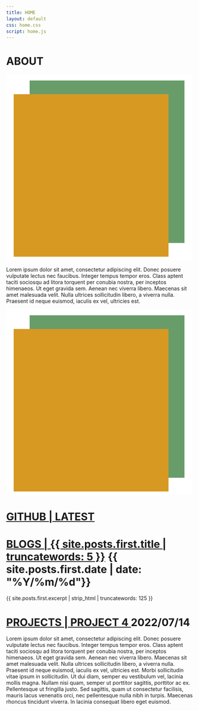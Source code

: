 ```yaml
---
title: HOME
layout: default
css: home.css
script: home.js
---
```

<main>
    <div id="about">
    <h1> ABOUT </h1>
    <img src="/assets/images/squares.png" alt="portrait" id="portraitMobile">
    <p>Lorem ipsum dolor sit amet, consectetur adipiscing elit. Donec posuere vulputate lectus nec faucibus. 
        Integer tempus tempor eros. Class aptent taciti sociosqu ad litora torquent per conubia nostra, per inceptos himenaeos. 
        Ut eget gravida sem. Aenean nec viverra libero. Maecenas sit amet malesuada velit. Nulla ultrices sollicitudin libero, 
        a viverra nulla. Praesent id neque euismod, iaculis ex vel, ultricies est.</p>
    </div>
    <div id="portrait"><img src="/assets/images/squares.png" alt="portrait"></div>
    <div id="repos">
    <h1><a href="https://www.github.com/q0r3y" target="_blank" class="link"> GITHUB | LATEST </a></h1>
    </div>
    <div id="blogSnip">
    <h1><a href="{{ site.posts.first.url }}" class="link">BLOGS | {{ site.posts.first.title | truncatewords: 5 }}</a>
    <span>{{ site.posts.first.date | date: "%Y/%m/%d"}}</span>
    </h1>
     <p> {{ site.posts.first.excerpt | strip_html | truncatewords: 125 }} </p>
    </div>
    <div id="projectSnip">
    <h1><a href="projects.html" class="link">PROJECTS | PROJECT 4 </a><span>2022/07/14</span></h1>
    <p>Lorem ipsum dolor sit amet, consectetur adipiscing elit. Donec posuere vulputate lectus nec faucibus. Integer tempus tempor eros. 
        Class aptent taciti sociosqu ad litora torquent per conubia nostra, per inceptos himenaeos. 
        Ut eget gravida sem. Aenean nec viverra libero. Maecenas sit amet malesuada velit. Nulla ultrices sollicitudin libero, 
        a viverra nulla. Praesent id neque euismod, iaculis ex vel, ultricies est. Morbi sollicitudin vitae ipsum in sollicitudin. 
        Ut dui diam, semper eu vestibulum vel, lacinia mollis magna. Nullam nisi quam, semper ut porttitor sagittis, porttitor ac ex. 
        Pellentesque ut fringilla justo. Sed sagittis, quam ut consectetur facilisis, mauris lacus venenatis orci, 
        nec pellentesque nulla nibh in turpis. Maecenas rhoncus tincidunt viverra. In lacinia consequat libero eget euismod.</p>
    </div>
</main>